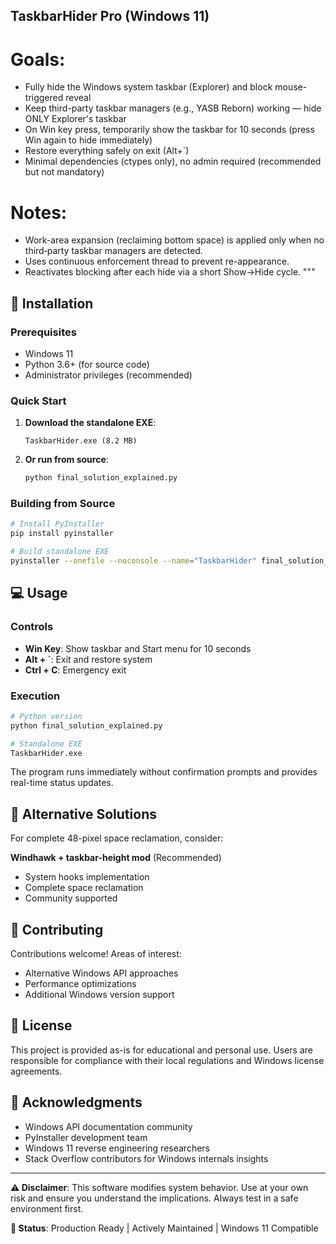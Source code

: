 
## TaskbarHider Pro (Windows 11)

# Goals:
- Fully hide the Windows system taskbar (Explorer) and block mouse-triggered reveal
- Keep third-party taskbar managers (e.g., YASB Reborn) working — hide ONLY Explorer's taskbar
- On Win key press, temporarily show the taskbar for 10 seconds (press Win again to hide immediately)
- Restore everything safely on exit (Alt+`)
- Minimal dependencies (ctypes only), no admin required (recommended but not mandatory)

# Notes:
- Work-area expansion (reclaiming bottom space) is applied only when no third‑party taskbar managers are detected.
- Uses continuous enforcement thread to prevent re-appearance.
- Reactivates blocking after each hide via a short Show→Hide cycle.
"""

## 🚀 Installation

### Prerequisites
- Windows 11
- Python 3.6+ (for source code)
- Administrator privileges (recommended)

### Quick Start
1. **Download the standalone EXE**:
   ```
   TaskbarHider.exe (8.2 MB)
   ```

2. **Or run from source**:
   ```bash
   python final_solution_explained.py
   ```

### Building from Source
```bash
# Install PyInstaller
pip install pyinstaller

# Build standalone EXE
pyinstaller --onefile --noconsole --name="TaskbarHider" final_solution_explained.py
```

## 💻 Usage

### Controls
- **Win Key**: Show taskbar and Start menu for 10 seconds
- **Alt + `**: Exit and restore system
- **Ctrl + C**: Emergency exit

### Execution
```bash
# Python version
python final_solution_explained.py

# Standalone EXE
TaskbarHider.exe
```

The program runs immediately without confirmation prompts and provides real-time status updates.

## 🔧 Alternative Solutions

For complete 48-pixel space reclamation, consider:

**Windhawk + taskbar-height mod** (Recommended)
   - System hooks implementation
   - Complete space reclamation
   - Community supported

## 🤝 Contributing

Contributions welcome! Areas of interest:
- Alternative Windows API approaches
- Performance optimizations
- Additional Windows version support

## 📜 License

This project is provided as-is for educational and personal use. Users are responsible for compliance with their local regulations and Windows license agreements.

## 🙏 Acknowledgments

- Windows API documentation community
- PyInstaller development team
- Windows 11 reverse engineering researchers
- Stack Overflow contributors for Windows internals insights

---

**⚠️ Disclaimer**: This software modifies system behavior. Use at your own risk and ensure you understand the implications. Always test in a safe environment first.

**🎯 Status**: Production Ready | Actively Maintained | Windows 11 Compatible
